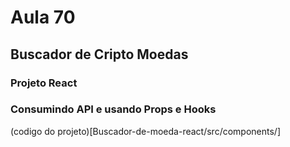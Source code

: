 # Aula 70

## Buscador de Cripto Moedas

### Projeto React 

### Consumindo API e usando Props e Hooks

(codigo do projeto)[Buscador-de-moeda-react/src/components/]
